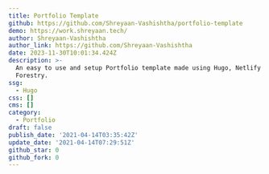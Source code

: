 ```yaml
---
title: Portfolio Template
github: https://github.com/Shreyaan-Vashishtha/portfolio-template
demo: https://work.shreyaan.tech/
author: Shreyaan-Vashishtha
author_link: https://github.com/Shreyaan-Vashishtha
date: 2023-11-30T10:01:34.424Z
description: >-
  An easy to use and setup Portfolio template made using Hugo, Netlify and
  Forestry.
ssg:
  - Hugo
css: []
cms: []
category:
  - Portfolio
draft: false
publish_date: '2021-04-14T03:35:42Z'
update_date: '2021-04-14T07:29:51Z'
github_star: 0
github_fork: 0
---
```

